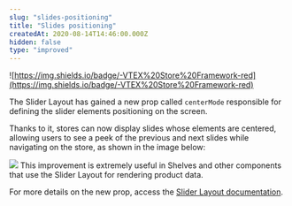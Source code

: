 ```yaml
---
slug: "slides-positioning"
title: "Slides positioning"
createdAt: 2020-08-14T14:46:00.000Z
hidden: false
type: "improved"
---
```


![https://img.shields.io/badge/-VTEX%20Store%20Framework-red](https://img.shields.io/badge/-VTEX%20Store%20Framework-red)

The Slider Layout has gained a new prop called `centerMode` responsible for defining the slider elements positioning on the screen.

Thanks to it, stores can now display slides whose elements are centered, allowing users to see a peek of the previous and next slides while navigating on the store, as shown in the image below:

![](https://cdn.jsdelivr.net/gh/vtexdocs/dev-portal-content@readme-docs/docs/release-notes/835b4dd-RN-_16.png)
This improvement is extremely useful in Shelves and other components that use the Slider Layout for rendering product data.

For more details on the new prop, access the [Slider Layout documentation](https://vtex.io/docs/app/vtex.slider-layout).
